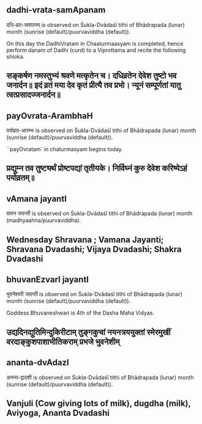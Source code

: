 ## dadhi-vrata-samApanam

दधि-व्रत-समापनम् is observed on Śukla-Dvādaśī tithi of Bhādrapada (lunar) month (sunrise (default)/puurvaviddha (default)).

On this day the DadhiVratam in Chaaturmaasyam is completed, hence perform danam of Dadhi (curd) to a Viprottama and recite the following shloka.

सङ्कर्षण नमस्तुभ्यं श्रवणे मत्कृतेन च।
दधिव्रतेन देवेश तुष्टो भव जनार्दन॥
इदं व्रतं मया देव कृतं प्रीत्यै तव प्रभो।
न्यूनं सम्पूर्णतां यातु त्वत्प्रसादज्जनार्दन॥
---
## payOvrata-ArambhaH

पयोव्रत-आरम्भः is observed on Śukla-Dvādaśī tithi of Bhādrapada (lunar) month (sunrise (default)/puurvaviddha (default)).

``payOvratam` in chaturmasyam begins today.

प्रद्युम्न तव तुष्ट्यर्थं प्रोष्टपद्यां तृतीयके।
निर्विघ्नं कुरु देवेश करिष्येऽहं पयोव्रतम्॥
---
## vAmana jayantI

वामन जयन्ती is observed on Śukla-Dvādaśī tithi of Bhādrapada (lunar) month (madhyaahna/puurvaviddha).

Wednesday Shravana ; Vamana Jayanti; Shravana Dvadashi; Vijaya Dvadashi; Shakra Dvadashi
---
## bhuvanEzvarI jayantI

भुवनेश्वरी जयन्ती is observed on Śukla-Dvādaśī tithi of Bhādrapada (lunar) month (sunrise (default)/puurvaviddha (default)).

Goddess Bhuvaneshwari is 4th of the Dasha Maha Vidyas.

उद्यदिनद्युतिमिन्दुकिरीटाम् तुङ्गकुचां नयनत्रययुक्तां 
स्मेरमुखीं वरदाङ्कुशपाशाभीतिकराम् प्रभजे भुवनेशीम्
---
## ananta-dvAdazI

अनन्त-द्वादशी is observed on Śukla-Dvādaśī tithi of Bhādrapada (lunar) month (sunrise (default)/puurvaviddha (default)).

Vanjuli (Cow giving lots of milk), dugdha (milk), Aviyoga, Ananta Dvadashi
---
